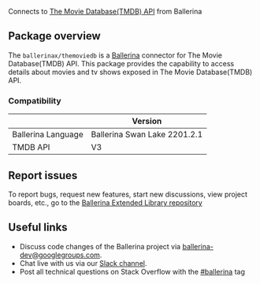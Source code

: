 Connects to [The Movie Database(TMDB) API](https://developers.themoviedb.org/3/getting-started/introduction) from Ballerina

## Package overview
The `ballerinax/themoviedb` is a [Ballerina](https://ballerina.io/) connector for The Movie Database(TMDB) API. This package provides the capability to access details about movies and tv shows exposed in The Movie Database(TMDB) API.

### Compatibility
|                    | Version                    |
|--------------------|----------------------------|
| Ballerina Language | Ballerina Swan Lake 2201.2.1 |
| TMDB API           | V3                         |

## Report issues
To report bugs, request new features, start new discussions, view project boards, etc., go to the [Ballerina Extended Library repository](https://github.com/ballerina-platform/ballerina-extended-library)

## Useful links
- Discuss code changes of the Ballerina project via [ballerina-dev@googlegroups.com](mailto:ballerina-dev@googlegroups.com).
- Chat live with us via our [Slack channel](https://ballerina.io/community/slack/).
- Post all technical questions on Stack Overflow with the [#ballerina](https://stackoverflow.com/questions/tagged/ballerina) tag
